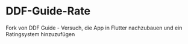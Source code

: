 # DDF-Guide-Rate
Fork von DDF Guide - Versuch, die App in Flutter nachzubauen und ein Ratingsystem hinzuzufügen
